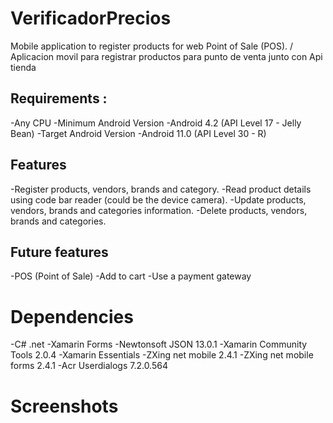# VerificadorPrecios
Mobile application to register products for web Point of Sale (POS). / Aplicacion movil para registrar productos para punto de venta junto con Api tienda


## Requirements :

-Any CPU
-Minimum Android Version 
  -Android 4.2 (API Level 17 - Jelly Bean)
-Target Android Version
  -Android 11.0 (API Level 30 - R)
  
  
## Features

-Register products, vendors, brands and category.
-Read product details using code bar reader (could be the device camera).
-Update products, vendors, brands and categories information.
-Delete products, vendors, brands and categories.

## Future features
-POS (Point of Sale)
  -Add to cart
  -Use a payment gateway
  
# Dependencies

-C# .net
-Xamarin Forms 
-Newtonsoft JSON 13.0.1
-Xamarin Community Tools 2.0.4
-Xamarin Essentials 
-ZXing net mobile 2.4.1
-ZXing net mobile forms 2.4.1
-Acr Userdialogs 7.2.0.564
  
# Screenshots


